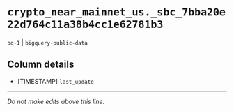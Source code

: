 # `crypto_near_mainnet_us._sbc_7bba20e22d764c11a38b4cc1e62781b3`
`bq-1` | `bigquery-public-data`

## Column details
* [TIMESTAMP] `last_update`

-------------------------------------------------------------------------------
*Do not make edits above this line.*
